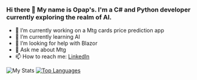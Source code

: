 ### Hi there 👋 My name is Opap's. I'm a C# and Python developer currently exploring the realm of AI.



- 🔭 I’m currently working on a Mtg cards price prediction app
- 🌱 I’m currently learning AI
- 🤔 I’m looking for help with Blazor
- 💬 Ask me about Mtg
- 📫 How to reach me: [LinkedIn](https://www.linkedin.com/in/opapsditudidi/)


![My Stats](https://github-readme-stats.vercel.app/api?username=Cassik6&show_icons=true&theme=default)
[![Top Languages](https://github-readme-stats.vercel.app/api/top-langs/?username=Cassik6&layout=compact)](https://github.com/Cassik6/github-readme-stats)

<!--
**Cassik6/Cassik6** is a ✨ _special_ ✨ repository because its `README.md` (this file) appears on your GitHub profile.

Here are some ideas to get you started:


-->
